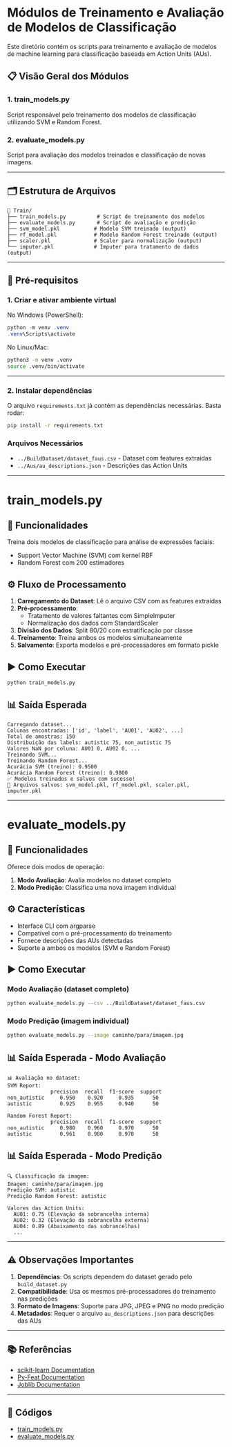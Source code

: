 # Módulos de Treinamento e Avaliação de Modelos de Classificação

Este diretório contém os scripts para treinamento e avaliação de modelos de machine learning para classificação baseada em Action Units (AUs).

## 📋 Visão Geral dos Módulos

### 1. train_models.py
Script responsável pelo treinamento dos modelos de classificação utilizando SVM e Random Forest.

### 2. evaluate_models.py
Script para avaliação dos modelos treinados e classificação de novas imagens.

---

## 🗂️ Estrutura de Arquivos

```
📁 Train/
├── train_models.py          # Script de treinamento dos modelos
├── evaluate_models.py       # Script de avaliação e predição
├── svm_model.pkl           # Modelo SVM treinado (output)
├── rf_model.pkl            # Modelo Random Forest treinado (output)
├── scaler.pkl              # Scaler para normalização (output)
└── imputer.pkl             # Imputer para tratamento de dados (output)
```

---

## 🔧 Pré-requisitos

### 1. Criar e ativar ambiente virtual

No Windows (PowerShell):

```powershell
python -m venv .venv
.venv\Scripts\activate
```

No Linux/Mac:

```bash
python3 -m venv .venv
source .venv/bin/activate
```

---

### 2. Instalar dependências

O arquivo `requirements.txt` já contém as dependências necessárias.
Basta rodar:

```bash
pip install -r requirements.txt
```

### Arquivos Necessários
- `../BuildDataset/dataset_faus.csv` - Dataset com features extraídas
- `../Aus/au_descriptions.json` - Descrições das Action Units

---

# train_models.py

## 🎯 Funcionalidades

Treina dois modelos de classificação para análise de expressões faciais:
- Support Vector Machine (SVM) com kernel RBF
- Random Forest com 200 estimadores

## ⚙️ Fluxo de Processamento

1. **Carregamento do Dataset**: Lê o arquivo CSV com as features extraídas
2. **Pré-processamento**:
   - Tratamento de valores faltantes com SimpleImputer
   - Normalização dos dados com StandardScaler
3. **Divisão dos Dados**: Split 80/20 com estratificação por classe
4. **Treinamento**: Treina ambos os modelos simultaneamente
5. **Salvamento**: Exporta modelos e pré-processadores em formato pickle

## ▶️ Como Executar

```bash
python train_models.py
```

## 📊 Saída Esperada

```
Carregando dataset...
Colunas encontradas: ['id', 'label', 'AU01', 'AU02', ...]
Total de amostras: 150
Distribuição das labels: autistic 75, non_autistic 75
Valores NaN por coluna: AU01 0, AU02 0, ...
Treinando SVM...
Treinando Random Forest...
Acurácia SVM (treino): 0.9500
Acurácia Random Forest (treino): 0.9800
✅ Modelos treinados e salvos com sucesso!
📁 Arquivos salvos: svm_model.pkl, rf_model.pkl, scaler.pkl, imputer.pkl
```

---

# evaluate_models.py

## 🎯 Funcionalidades

Oferece dois modos de operação:
1. **Modo Avaliação**: Avalia modelos no dataset completo
2. **Modo Predição**: Classifica uma nova imagem individual

## ⚙️ Características

- Interface CLI com argparse
- Compatível com o pré-processamento do treinamento
- Fornece descrições das AUs detectadas
- Suporte a ambos os modelos (SVM e Random Forest)

## ▶️ Como Executar

### Modo Avaliação (dataset completo)
```bash
python evaluate_models.py --csv ../BuildDataset/dataset_faus.csv
```

### Modo Predição (imagem individual)
```bash
python evaluate_models.py --image caminho/para/imagem.jpg
```

## 📊 Saída Esperada - Modo Avaliação

```
📊 Avaliação no dataset:
SVM Report:
              precision  recall  f1-score  support
non_autistic     0.950    0.920     0.935      50
autistic         0.925    0.955     0.940      50

Random Forest Report:
              precision  recall  f1-score  support
non_autistic     0.980    0.960     0.970      50
autistic         0.961    0.980     0.970      50
```

## 📊 Saída Esperada - Modo Predição

```
🔍 Classificação da imagem:
Imagem: caminho/para/imagem.jpg
Predição SVM: autistic
Predição Random Forest: autistic

Valores das Action Units:
  AU01: 0.75 (Elevação da sobrancelha interna)
  AU02: 0.32 (Elevação da sobrancelha externa)
  AU04: 0.89 (Abaixamento das sobrancelhas)
  ...
```

---

## ⚠️ Observações Importantes

1. **Dependências**: Os scripts dependem do dataset gerado pelo `build_dataset.py`
2. **Compatibilidade**: Usa os mesmos pré-processadores do treinamento nas predições
3. **Formato de Imagens**: Suporte para JPG, JPEG e PNG no modo predição
4. **Metadados**: Requer o arquivo `au_descriptions.json` para descrições das AUs

---

## 📚 Referências

- [scikit-learn Documentation](https://scikit-learn.org/)
- [Py-Feat Documentation](https://py-feat.org/)
- [Joblib Documentation](https://joblib.readthedocs.io/)

---

## 📄 Códigos

- [train_models.py](https://github.com/LuiisMarim/VITA-Documentation/blob/main/VITA/Test%20Codes/Train/train_models.py)
- [evaluate_models.py](https://github.com/LuiisMarim/VITA-Documentation/blob/main/VITA/Test%20Codes/Train/evaluate_models.py)